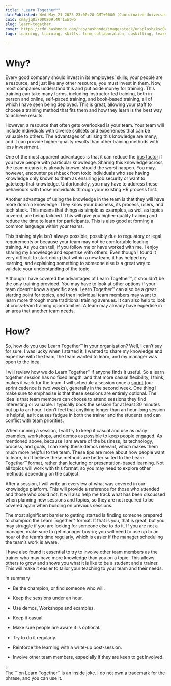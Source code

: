 ```yaml
---
title: "Learn Together™"
datePublished: Wed May 21 2025 23:00:20 GMT+0000 (Coordinated Universal Time)
cuid: cmayjq8i7000209l40r1wbtwo
slug: learn-together
cover: https://cdn.hashnode.com/res/hashnode/image/stock/unsplash/kscOvVLq2fk/upload/c154eb523b84b906327a452a5ff1930a.jpeg
tags: learning, training, skills, team-collaboration, upskilling, learntogether

---
```


# Why?

Every good company should invest in its employees’ skills; your people are a resource, and just like any other resource, you must invest in them. Now, most companies understand this and put aside money for training. This training can take many forms, including instructor-led training, both in-person and online, self-paced training, and book-based training, all of which I have seen being deployed. This is great, allowing your staff to choose a training method that fits them and how they learn is the best way to achieve results.

However, a resource that often gets overlooked is your team. Your team will include individuals with diverse skillsets and experiences that can be valuable to others. The advantages of utilising this knowledge are many, and it can provide higher-quality results than other training methods with less investment.

One of the most apparent advantages is that it can reduce the [bus factor](https://en.wikipedia.org/wiki/Bus_factor) if you have people with particular knowledge. Sharing this knowledge across the team means it is already known, should the worst happen. You may, however, encounter pushback from toxic individuals who see having knowledge only known to them as ensuring job security or want to gatekeep that knowledge. Unfortunately, you may have to address these behaviours with those individuals through your existing HR process first.

Another advantage of using the knowledge in the team is that they will have more domain knowledge. They know your business, its process, users, and tech stack. This means that things as simple as examples, as well as topics covered, are being tailored. This will give you higher-quality training and reduce the time to learn for participants. This is also good at forming a common language within your teams.

This training style isn’t always possible, possibly due to regulatory or legal requirements or because your team may not be comfortable leading training. As you can tell, if you follow me or have worked with me, I enjoy sharing my knowledge and expertise with others. Even though I found it very difficult to start doing that within a new team, it has helped my learning, and explaining something to someone else is a great way to validate your understanding of the topic.

Although I have covered the advantages of Learn Together™, it shouldn’t be the only training provided. You may have to look at other options if your team doesn’t know a specific area. Learn Together™ can also be a great starting point for topics, and then individual team members may want to learn more through more traditional training avenues. It can also help to look at cross-team training opportunities. A team may already have expertise in an area that another team needs.

# How?

So, how do you use Learn Together™ in your organisation? Well, I can’t say for sure, I was lucky when I started it, I wanted to share my knowledge and expertise with the team, the team wanted to learn, and my manager was open to the idea.

I will review how we do Learn Together™ if anyone finds it useful. So a learn together session has no fixed length, and that more casual flexibility, I think, makes it work for the team. I will schedule a session once a [sprint](https://www.atlassian.com/agile/scrum/sprints) (our sprint cadence is two weeks), generally in the second week. One thing I make sure to emphasise is that these sessions are entirely optional. The idea is that team members can choose to attend sessions they find interesting or valuable. I typically book the session for at least 30 minutes but up to an hour. I don’t feel that anything longer than an hour-long session is helpful, as it causes fatigue in both the trainer and the students and can conflict with team priorities.

When running a session, I will try to keep it casual and use as many examples, workshops, and demos as possible to keep people engaged. As mentioned above, because I am aware of the business, its technology, process, and goals, I can keep these demos relevant, which makes them much more helpful to the team. These tips are more about how people want to learn, but I believe these methods are better suited to the Learn Together™ format, rather than lecturing or presentation-based learning. Not all topics will work with this format, so you may need to explore other methods depending on the subject.

After a session, I will write an overview of what was covered in our knowledge platform. This will provide a reference for those who attended and those who could not. It will also help me track what has been discussed when planning new sessions and topics, so they are not required to be covered again when building on previous sessions.

The most significant barrier to getting started is finding someone prepared to champion the Learn Together™ format. If that is you, that is great, but you may struggle if you are looking for someone else to do it. If you are not a manager, make sure to get manager buy-in; you will need to use up to an hour of the team’s time regularly, which is easier if the manager scheduling the team’s work is aware.

I have also found it essential to try to involve other team members as the trainer who may have more knowledge than you on a topic. This allows others to grow and shows you what it is like to be a student and a trainer. This will make it easier to tailor your teaching to your team and their needs.

In summary

* Be the champion, or find someone who will.
    
* Keep the sessions under an hour.
    
* Use demos, Workshops and examples.
    
* Keep it casual.
    
* Make sure people are aware it is optional.
    
* Try to do it regularly.
    
* Reinforce the learning with a write-up post-session.
    
* Involve other team members, especially if they are keen to get involved.
    

<div data-node-type="callout">
<div data-node-type="callout-emoji">💡</div>
<div data-node-type="callout-text">The ™ on Learn Together™ is an inside joke. I do not own a trademark for the phrase, and you can use it.</div>
</div>